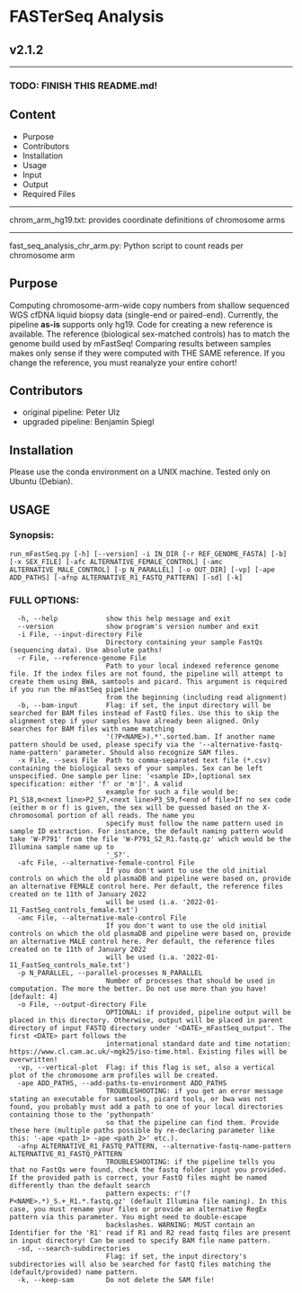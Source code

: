
# FASTerSeq Analysis

## v2.1.2

-------------------
### TODO: FINISH THIS README.md!

## Content
* Purpose
* Contributors
* Installation
* Usage
* Input
* Output
* Required Files

-------------------

chrom_arm_hg19.txt: provides coordinate definitions of chromosome arms

-------------------

fast_seq_analysis_chr_arm.py: Python script to count reads per chromosome arm 

## Purpose
Computing chromosome-arm-wide copy numbers from shallow sequenced WGS cfDNA liquid biopsy data 
(single-end or paired-end).
Currently, the pipeline **as-is** supports only hg19.
Code for creating a new reference is available. The reference (biological sex-matched controls) has to match the genome 
build used by mFastSeq! Comparing results between samples makes only sense if they were computed with THE SAME reference.
If you change the reference, you must reanalyze your entire cohort!

## Contributors
* original pipeline: Peter Ulz
* upgraded pipeline: Benjamin Spiegl

## Installation

Please use the conda environment on a UNIX machine. Tested only on Ubuntu (Debian).

## USAGE

### Synopsis:

`run_mFastSeq.py [-h] [--version] -i IN_DIR [-r REF_GENOME_FASTA] [-b] [-x SEX_FILE] [-afc ALTERNATIVE_FEMALE_CONTROL]
[-amc ALTERNATIVE_MALE_CONTROL] [-p N_PARALLEL] [-o OUT_DIR] [-vp] [-ape ADD_PATHS] [-afnp ALTERNATIVE_R1_FASTQ_PATTERN]
[-sd] [-k]`


### FULL OPTIONS:
````
  -h, --help            show this help message and exit
  --version             show program's version number and exit
  -i File, --input-directory File
                        Directory containing your sample FastQs (sequencing data). Use absolute paths!
  -r File, --reference-genome File
                        Path to your local indexed reference genome file. If the index files are not found, the pipeline will attempt to create them using BWA, samtools and picard. This argument is required if you run the mFastSeq pipeline
                        from the beginning (including read alignment)
  -b, --bam-input       Flag: if set, the input directory will be searched for BAM files instead of FastQ files. Use this to skip the alignment step if your samples have already been aligned. Only searches for BAM files with name matching
                        '(?P<NAME>).*'.sorted.bam. If another name pattern should be used, please specify via the '--alternative-fastq-name-pattern' parameter. Should also recognize SAM files.
  -x File, --sexs File  Path to comma-separated text file (*.csv) containing the biological sexs of your samples. Sex can be left unspecified. One sample per line: '<sample ID>,[optional sex specification: either 'f' or 'm']'. A valid
                        example for such a file would be: P1_S18,m<next line>P2_S7,<next line>P3_S9,f<end of file>If no sex code (either m or f) is given, the sex will be guessed based on the X-chromosomal portion of all reads. The name you
                        specify must follow the name pattern used in sample ID extraction. For instance, the default naming pattern would take 'W-P791' from the file 'W-P791_S2_R1.fastq.gz' which would be the Illumina sample name up to
                        '_S?'.
  -afc File, --alternative-female-control File
                        If you don't want to use the old initial controls on which the old plasmaDB and pipeline were based on, provide an alternative FEMALE control here. Per default, the reference files created on te 11th of January 2022
                        will be used (i.a. '2022-01-11_FastSeq_controls_female.txt')
  -amc File, --alternative-male-control File
                        If you don't want to use the old initial controls on which the old plasmaDB and pipeline were based on, provide an alternative MALE control here. Per default, the reference files created on te 11th of January 2022
                        will be used (i.a. '2022-01-11_FastSeq_controls_male.txt')
  -p N_PARALLEL, --parallel-processes N_PARALLEL
                        Number of processes that should be used in computation. The more the better. Do not use more than you have! [default: 4]
  -o File, --output-directory File
                        OPTIONAL: if provided, pipeline output will be placed in this directory. Otherwise, output will be placed in parent directory of input FASTQ directory under '<DATE>_mFastSeq_output'. The first <DATE> part follows the
                        international standard date and time notation: https://www.cl.cam.ac.uk/~mgk25/iso-time.html. Existing files will be overwritten!
  -vp, --vertical-plot  Flag: if this flag is set, also a vertical plot of the chromosome arm profiles will be created.
  -ape ADD_PATHS, --add-paths-to-environment ADD_PATHS
                        TROUBLESHOOTING: if you get an error message stating an executable for samtools, picard tools, or bwa was not found, you probably must add a path to one of your local directories containing those to the 'pythonpath'
                        so that the pipeline can find them. Provide these here (multiple paths possible by re-declaring parameter like this: '-ape <path_1> -ape <path_2>' etc.).
  -afnp ALTERNATIVE_R1_FASTQ_PATTERN, --alternative-fastq-name-pattern ALTERNATIVE_R1_FASTQ_PATTERN
                        TROUBLESHOOTING: if the pipeline tells you that no FastQs were found, check the fastq folder input you provided. If the provided path is correct, your FastQ files might be named differently than the default search
                        pattern expects: r'(?P<NAME>.*)_S.+_R1.*.fastq.gz' (default Illumina file naming). In this case, you must rename your files or provide an alternative RegEx pattern via this parameter. You might need to double-escape
                        backslashes. WARNING: MUST contain an Identifier for the 'R1' read if R1 and R2 read fastq files are present in input directory! Can be used to specify BAM file name pattern.
  -sd, --search-subdirectories
                        Flag: if set, the input directory's subdirectories will also be searched for fastQ files matching the (default/provided) name pattern.
  -k, --keep-sam        Do not delete the SAM file!